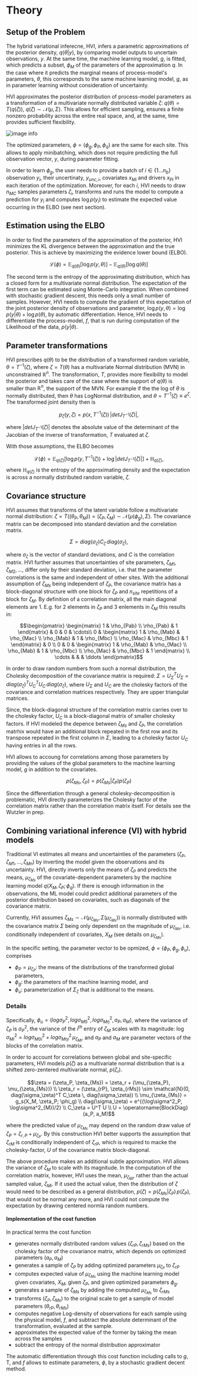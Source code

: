# Theory

## Setup of the Problem
The hybrid variational inferecne, HVI, infers a parametric approximations of 
the posterior density, $q(\theta|y)$,
by comparing model outputs to uncertain observations, $y$. 
At the same time, the machine learning model, $g$, is fitted, 
which predicts a subset, $\phi_M$ of the parameters of the approximation $q$. 
In the case where it predicts the marginal means of process-model's
parameters, $\theta$, this corresponds to the same machine learning model, $g$,
 as in parameter learning without consideration of uncertainty.

HVI approximates the
posterior distribution of process-model parameters
as a transformation of a multivariate normally distributed variable $\zeta$:
$q(\theta) = T(q(\zeta))$, $q(\zeta) \sim \mathcal{N}(\mu, \Sigma)$.
This allows for efficient sampling, ensures a finite nonzero probability across
the entire real space, and, at the same, time provides sufficient flexibility.

![image info](hybrid_variational_setup.png)

The optimized parameters, $\phi = (\phi_g, \phi_P, \phi_q)$ are the same for each site. 
This allows to apply minibatching, which does not require predicting the 
full observation vector, $y$, during parameter fitting.

In order to learn $\phi_g$, the user needs to provide a batch of $i \in \{1 \ldots n_{b}\}$ observation $y_i$, their uncertinaty, $y_{unc,i}$, covariates $x_{Mi}$ and drivers $x_{Pi}$ in each iteration of the optimization. Moreover, for each $i$, HVI needs to draw $n_{MC}$ samples parameters $\zeta_i$, transforms and runs the model to compute a prediction for $y_i$ and computes $\log p(y_i)$ to estimate the expected value occurring in the ELBO (see next section).

## Estimation using the ELBO

In order to find the parameters of the approximation of the posterior, HVI
minimizes the KL divergence between the approximation and the true posterior.
This is achieve by maximizing the evidence lower bound (ELBO).

$$\mathcal{L}(\phi) = \mathbb{E}_{q(\theta)} \left[\log p(y,\theta) \right] - \mathbb{E}_{q(\theta)} \left[\log q(\theta) \right]$$

The second term is the entropy of the approximating distribution, which has a closed form 
for a multivariate normal distribution.
The expectation of the first term can be estimated using Monte-Carlo integration. 
When combined with stochastic gradient descent, this needs only a small number of samples. 
However, HVI needs to compute the gradient of this expectation of the joint posterior 
density of observations and parameter, 
$\log p(y,\theta) = \log p(y|\theta) + \log p(\theta)$, 
by automatic differentiation. Hence, HVI needs to differentiate the process-model, $f$, 
that is run during computation of the Likelihood of the data, $p(y|\theta)$.

## Parameter transformations
HVI prescribes $q(\theta)$ to be the distribution of a transformed random variable, 
$\theta = T^{-1}(\zeta)$, where $\zeta = T(\theta)$ has a multivariate Normal distribution 
(MVN) in unconstrained $\mathbb{R}^n$. The transformation, $T$, provides more flexibility 
to model the posterior and takes care of the case where the support of $q(\theta)$ is 
smaller than $\mathbb{R}^n$, the support of the MVN. For example if the the log of 
$\theta$ is normally distributed, then $\theta$ has LogNormal distribution, and 
$\theta = T^{-1}(\zeta) \equiv e^{\zeta}$. The transformed joint density then is

$$p_\zeta(y,\zeta) = p(x, T^{-1}(\zeta)) \, \left| det J_{T^{-1}}(\zeta)\right|,$$

where $\left| det J_{T^{-1}}(\zeta)\right|$ denotes the absolute value of the determinant of the Jacobian of the inverse of transformation, $T$ evaluated at $\zeta$.

With those assumptions, the ELBO becomes 

$$\mathcal{L}(\phi) = \mathbb{E}_{q(\zeta)} \left[ \log p(y, T^{-1}(\zeta)) + \log \left| det J_{T^{-1}}(\zeta)\right|  \right] + \mathbb{H}_{q(\zeta)},$$
where $\mathbb{H}_{q(\zeta)}$ is the entropy of the approximating density and the expectation is across a normally distributed random variable, $\zeta$. 

## Covariance structure

HVI assumes that transforms of the latent variable follow a multivariate normal distribution: $\zeta = T((\theta_P, \theta_M)) = (\zeta_P, \zeta_M) \sim \mathcal{N}(\mu(\phi_g), \Sigma)$. The covariance matrix can be decomposed into standard deviation and the correlation matrix.

$$\Sigma = diag(\sigma_\zeta) C_\zeta \, diag(\sigma_\zeta),$$

where $\sigma_\zeta$ is the vector of standard deviations, and $C$ is the correlation matrix. HVI further assumes that uncertainties of site parameters, $\zeta_{M1}, \zeta_{M2}, \ldots$, differ only by their standard deviation, i.e. that the parameter correlations is the same and independent of other sites. With the additional assumption of $\zeta_{Ms}$ being independent of $\zeta_P$, the covariance matrix has a block-diagonal structure with one block for $\zeta_P$ and $n_{site}$ repetitions of a block for $\zeta_{M}$. By definition of a correlation matrix, all the main diagonal elements are 1. E.g. for 2 elements in $\zeta_{P}$ and 3 enlements in $\zeta_{M}$ this results in: 

$$\begin{pmatrix}
\begin{matrix} 1 & \rho_{Pab} \\ \rho_{Pab} & 1 \end{matrix} 
& 0 & 0 & \cdots\\ 
0 & 
\begin{matrix} 1 & \rho_{Mab} & \rho_{Mac} \\ \rho_{Mab} & 1 & \rho_{Mbc} \\ \rho_{Mac} & \rho_{Mbc} & 1 \end{matrix} 
& 0
\\
0 & 0 &
\begin{matrix} 1 & \rho_{Mab} & \rho_{Mac} \\ \rho_{Mab} & 1 & \rho_{Mbc} \\ \rho_{Mac} & \rho_{Mbc} & 1 \end{matrix}
\\
\cdots &  & & \ddots
\end{pmatrix}$$

In order to draw random numbers from such a normal distribution, the Cholesky 
decomposition of the covariance matrix is required: $\Sigma = U_{\Sigma}^T U_{\Sigma} = 
diag(\sigma_\zeta)^T U_C^T U_C \, diag(\sigma_\zeta)$, where $U_{\Sigma}$ and $U_C$ are 
the cholesky factors of the covariance and correlation matrices respectively. They are 
upper triangular matrices. 

Since, the block-diagonal structure of the correlation matrix carries over to the cholesky 
factor, $U_C$ is a block-diagonal matrix of smaller cholesky factors. If HVI modeled the 
depence between $\zeta_{Ms}$ and $\zeta_P$, the correlation matrhix would have an 
additional block repeated in the first row and its transpose repeated in the first column 
in $\Sigma$, leading to a cholesky factor $U_C$ having entries in all the rows. 

HVI allows 
to accoung for correlations among those
parameters by providing the values of the global parameters to the machine learning
model, $g$ in addition to the covariates.

$$
p(\zeta_{Ms}, \zeta_P) = p(\zeta_{Ms} | \zeta_P) p(\zeta_P)$$

Since the differentiation through a general cholesky-decomposition is problematic, 
HVI directly parameterizes the Cholesky factor of the correlation matrix rather than the 
correlation matrix itself. For details see the Wutzler in prep.

## Combining variational inference (VI) with hybrid models

Traditional VI estimates all means and uncertainties of the parameters 
$(\zeta_P, \zeta_{M1}, \ldots, \zeta_{Mn} )$ by inverting the model given the observations 
and its uncertainty. HVI, directly inverts only the means of $\zeta_P$ 
and predicts the means, $\mu_{\zeta_{Ms}}$ of the covariate-dependent parameters 
by the machine learning model  $q(X_M, \zeta_P; \phi_q)$. 
If there is enough information in the observations, the ML model could predict additional 
parameters of the posterior distribution based on covariates, such as diagonals of the 
covariance matrix. 

Currently, HVI assumes 
$\zeta_{Ms} \sim \mathcal{N}(\mu_{\zeta_{Ms}}, \Sigma(\mu_{\zeta_{Ms}}))$ 
is normally distributed with the covariance matrix $\Sigma$ being only dependent on the 
magnitude of $\mu_{\zeta_{Ms}}$, i.e. conditionally independent of covariates, $X_M$
(see details on $\mu_{\zeta_{Ms}}$).

In the specific setting, the parameter vector to be opmized, 
$\phi = (\phi_P, \phi_g, \phi_u)$, comprises 
-  $\phi_P = \mu_{\zeta_P}$: the  means of the distributions of the transformed global   
  parameters, 
-  $\phi_g$: the parameters of the machine learning model, and 
-  $\phi_u$: parameterization of $\Sigma_\zeta$ that is additional to the means. 

### Details
Specifically, $\phi_u= (log\sigma^2_P, log\sigma^2_{M0}, log\sigma^2_{M\eta}, a_P, a_M)$, 
where the variance of $\zeta_P$ is $\sigma^2_P$, the variance of the $i^{th}$ entry of 
$\zeta_{M}$ scales with its magnitude: 
$\log \sigma^2_{Mi} = log\sigma^2_{M0i} + log\sigma^2_{M\eta i} \, \mu_{\zeta_{Mi}}$, 
and $a_P$ and $a_M$ are parameter vectors of the blocks of the correlation matrix.

In order to account for correlations between global and site-specific parameters,
HVI models $p(\zeta)$ as a multivariate normal distribution that is a shifted 
zero-zentered multivariate normal, $p(\zeta_r)$. 

$$\zeta = (\zeta_P, \zeta_{Ms}) = \zeta_r + (\mu_{\zeta_P}, \mu_{\zeta_{Ms}})  
\\
\zeta_r = (\zeta_{rP}, \zeta_{rMs})  \sim \mathcal{N}(0, diag(\sigma_\zeta)^T C_\zeta \, diag(\sigma_\zeta))
\\ 
\mu_{\zeta_{Ms}} = g_s(X_M, \zeta_P; \phi_g)
\\
diag(\sigma_\zeta) = e^{(\log\sigma^2_P, \log\sigma^2_{M})/2}
\\
C_\zeta = U^T U
\\
U = \operatorname{BlockDiag}(a_P, a_M)$$

where the predicted value of $\mu_{\zeta_{Ms}}$ may depend on the random draw value of $\zeta_P = \zeta_{r,P} + \mu_{\zeta_P}$. By this construction HVI better supports the assumption that $\zeta_{rM}$ is conditionally independent of $\zeta_{rP}$, which is required to macke the cholesky-factor, $U$ of the covariance matrix block-diagonal.

The above procedure makes an additional subtle approximation. HVI allows the variance of $\zeta_{M}$ to scale with its magnitude. In the computation of the correlation matrix, however, HVI uses the mean, $\mu_{\zeta_{Mi}}$, rather than the actual sampled value, $\zeta_{Mi}$. If it used the actual value, then the distribution of $\zeta$ would need to be described as a general distribution, $p(\zeta) = p(\zeta_{Ms}|\zeta_P) \, p(\zeta_P)$, that would not  be normal any more, and HVI could not compute the expectation by drawing centered normla random numbers.

#### Implementation of the cost function
In practical terms the cost function 
- generates normally distributed random values $(\zeta_{rP}, \zeta_{rMs})$ based on the cholesky factor of the covariance matrix, which depends on optimized parameters $(a_P, a_M)$
- generates a sample of $\zeta_P$ by adding optimized parameters $\mu_{\zeta_P}$ to $\zeta_{rP}$
- computes expected value of $\mu_{\zeta_{Ms}}$ using the machine learning model given covariates, $X_M$, given $\zeta_P$, and given optimized parameters $\phi_g$.
- generates a sample of $\zeta_{Ms}$ by adding the computed $\mu_{\zeta_{Ms}}$ to $\zeta_{rMs}$
- transforms $(\zeta_{P}, \zeta_{Ms})$ to the original scale to get a sample of model parameters $(\theta_{rP}, \theta_{rMs})$
- computes negative Log-density of observations for each sample using the physical model, $f$, and subtract the absolute determinant of the transformation, evaluated at the sample.
- approximates the expected value of the former by taking the mean across the samples
- subtract the entropy of the normal distribution approximator 

The automatic differentiation through this cost function including calls to $g$, T, and $f$ allows to estimate parameters, $\phi$, by a stochastic gradient decent method.

